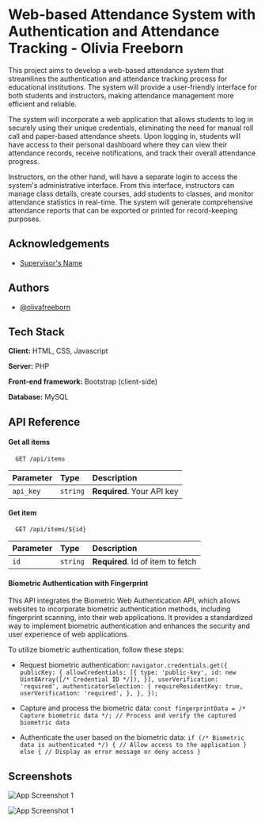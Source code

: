 
# Web-based Attendance System with Authentication and Attendance Tracking - Olivia Freeborn

This project aims to develop a web-based attendance system that streamlines the authentication and attendance tracking process for educational institutions. The system will provide a user-friendly interface for both students and instructors, making attendance management more efficient and reliable.

The system will incorporate a web application that allows students to log in securely using their unique credentials, eliminating the need for manual roll call and paper-based attendance sheets. Upon logging in, students will have access to their personal dashboard where they can view their attendance records, receive notifications, and track their overall attendance progress.

Instructors, on the other hand, will have a separate login to access the system's administrative interface. From this interface, instructors can manage class details, create courses, add students to classes, and monitor attendance statistics in real-time. The system will generate comprehensive attendance reports that can be exported or printed for record-keeping purposes.


## Acknowledgements

 - [Supervisor's Name](#)


## Authors

- [@olivafreeborn](https://github.com/Oliviafreeborn)


## Tech Stack

**Client:** HTML, CSS, Javascript

**Server:** PHP

**Front-end framework:** Bootstrap (client-side)

**Database:** MySQL


## API Reference

#### Get all items

```http
  GET /api/items
```

| Parameter | Type     | Description                |
| :-------- | :------- | :------------------------- |
| `api_key` | `string` | **Required**. Your API key |

#### Get item

```http
  GET /api/items/${id}
```

| Parameter | Type     | Description                       |
| :-------- | :------- | :-------------------------------- |
| `id`      | `string` | **Required**. Id of item to fetch |

#### Biometric Authentication with Fingerprint

This API integrates the Biometric Web Authentication API, which allows websites to incorporate biometric authentication methods, including fingerprint scanning, into their web applications. It provides a standardized way to implement biometric authentication and enhances the security and user experience of web applications.

To utilize biometric authentication, follow these steps:


- Request biometric authentication:
`navigator.credentials.get({
  publicKey: {
    allowCredentials: [{
      type: 'public-key',
      id: new Uint8Array([/* Credential ID */]),
    }],
    userVerification: 'required',
    authenticatorSelection: {
      requireResidentKey: true,
      userVerification: 'required',
    },
  },
});`

- Capture and process the biometric data:
`const fingerprintData = /* Capture biometric data */;
// Process and verify the captured biometric data`

- Authenticate the user based on the biometric data:
`if (/* Biometric data is authenticated */) {
  // Allow access to the application
} else {
  // Display an error message or deny access
}`
## Screenshots

![App Screenshot 1](https://user-images.githubusercontent.com/36708000/173137057-5aad5420-7689-4d5e-aae0-df796154e993.png)


![App Screenshot 1](https://user-images.githubusercontent.com/36708000/173137075-81d7b66e-a5cc-4228-ab14-cecc465701d7.png)

